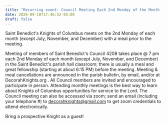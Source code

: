 ```yaml
---
title: "Recurring event: Council Meeting Each 2nd Monday of the Month (except July, November, and December) at 7 pm with Meal Prior to Meeting"
date: 2020-09-10T17:46:52-05:00
draft: false
---
```

Saint Benedict's Knights of Columbus meets on the 2nd Monday of each month (except July, November, and December) with a meal prior to the meeting.
<!--more-->
Meeting of members of Saint Benedict's Council 4208 takes place @ 7 pm each 2nd Monday of each month (except July, November, and December) in the Saint Benedict's parish hall classroom; there is usually a meal and great fellowship (starting at about 6:15 PM) before the meeting. Meeting & meal cancellations are announced in the parish bulletin, by email, and/or at DecorahKnights.org . All Council members are invited and encouraged to participate in person. Attending monthly meetings is the best way to learn about Knights of Columbus opportunities for service to the Lord. The Council meeting can also be accessed via zoom; send an email (including your telephone #) to decorahknights@gmail.com to get zoom credentials to attend electronically.

Bring a prospective Knight as a guest!